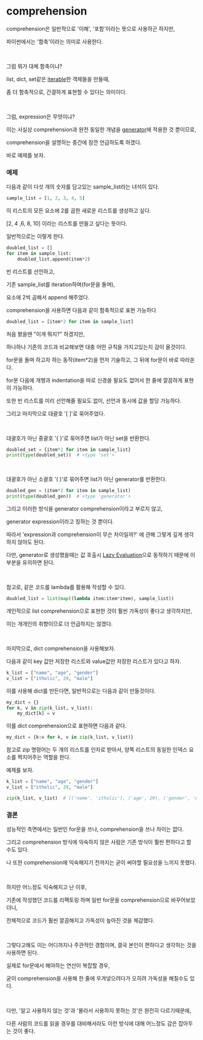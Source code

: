 # comprehension

comprehension은 일반적으로 '이해', '포함'이라는 뜻으로 사용하곤 하지만,

파이썬에서는 '함축'이라는 의미로 사용한다.

<br/>

그럼 뭐가 대체 함축이냐?

list, dict, set같은 <a href="https://itholic.github.io/python-iterable-iterator/" target="_blank">iterable</a>한 객체들을 만들때,

좀 더 함축적으로, 간결하게 표현할 수 있다는 의미이다.

<br/>

그럼, expression은 무엇이냐?

이는 사실상 comprehension과 완전 동일한 개념을 <a href="https://itholic.github.io/python-generator/" target="_blank">generator</a>에 적용한 것 뿐이므로,

comprehension을 설명하는 중간에 잠깐 언급하도록 하겠다.

바로 예제를 보자.

### 예제

다음과 같이 다섯 개의 숫자를 담고있는 sample_list라는 녀석이 있다.

```python
sample_list = [1, 2, 3, 4, 5]

```

이 리스트의 모든 요소에 2를 곱한 새로운 리스트를 생성하고 싶다.

[2, 4 ,6, 8, 10] 이라는 리스트를 만들고 싶다는 뜻이다.

일반적으로는 이렇게 한다.

```python
doubled_list = []
for item in sample_list:
    doubled_list.append(item*2)
```

빈 리스트를 선언하고,

기존 sample_list를 iteration하며(for문을 돌며),

요소에 2씩 곱해서 append 해주었다.

comprehension을 사용하면 다음과 같이 함축적으로 표현 가능하다

```python
doubled_list = [item*2 for item in sample_list]
```

처음 봤을땐 "이게 뭐지?" 하겠지만,

하나하나 기존의 코드과 비교해보면 대충 어떤 규칙을 가지고있는지 감이 올것이다.

for문을 돌며 하고자 하는 동작(item*2)을 먼저 기술하고, 그 뒤에 for문이 바로 따라온다.

for문 다음에 개행과 indentation을 따로 신경쓸 필요도 없어서 한 줄에 깔끔하게 표현이 가능하다.

또한 빈 리스트를 미리 선언해줄 필요도 없이, 선언과 동시에 값을 할당 가능하다.

그리고 마지막으로 대괄호 '[ ]'로 묶어주었다.

<br/>

대괄호가 아닌 중괄호 '{ }'로 묶어주면 list가 아닌 set을 반환한다.

```python
doubled_set = {item*2 for item in sample_list}
print(type(doubled_set))  # <type 'set'>
```

<br/>

대괄호가 아닌 소괄호 '( )'로 묶어주면 list가 아닌 generator를 반환한다.

```python
doubled_gen = (item*2 for item in sample_list)
print(type(doubled_gen))  # <type 'generator'>
```

그리고 이러한 방식을 generator comprehension이라고 부르지 않고,

generator expression이라고 칭하는 것 뿐이다.

따라서 'expression과 comprehension이 무슨 차이일까?' 에 관해 그렇게 깊게 생각하지 않아도 된다.

다만, generator로 생성했을때는 값 호출시 <a href="https://itholic.github.io/python-lazy-evaluation/" target="_blank">Lazy Evaluation</a>으로 동작하기 때문에 이 부분을 유의하면 된다.

<br/>

참고로, 같은 코드를 lambda를 활용해 작성할 수 있다.

```python
doubled_list = list(map((lambda item:item*item), sample_list))
```

개인적으로 list comprehension으로 표현한 것이 훨씬 가독성이 좋다고 생각하지만,

이는 개개인의 취향이므로 더 언급하지는 않겠다.

<br/>

마지막으로, dict comprehension을 사용해보자.

다음과 같이 key 값만 저장한 리스트와 value값만 저장한 리스트가 있다고 하자.

```python
k_list = ["name", "age", "gender"]
v_list = ["itholic", 29, "male"]
```

이를 사용해 dict를 만든다면, 일반적으로는 다음과 같이 만들것이다.

```python
my_dict = {}
for k, v in zip(k_list, v_list):
    my_dict[k] = v
```

이를 dict comprehension으로 표현하면 다음과 같다.

```python
my_dict = {k:v for k, v in zip(k_list, v_list)}
```


참고로 zip 명령어는 두 개의 리스트를 인자로 받아서, 양쪽 리스트의 동일한 인덱스 요소를 짝지어주는 역할을 한다.

예제를 보자.

```python
k_list = ["name", "age", "gender"]
v_list = ["itholic", 29, "male"]

zip(k_list, v_list)  # [('name', 'itholic'), ('age', 29), ('gender', 'male')]
```

### 결론

성능적인 측면에서는 일반인 for문을 쓰나, comprehension을 쓰나 차이는 없다.

그리고 comprehension 방식에 익숙하지 않은 사람은 기존 방식이 훨씬 편하다고 할 수도 있다.

나 또한 comprehension에 익숙해지기 전까지는 굳이 써야할 필요성을 느끼지 못했다.

<br/>

하지만 어느정도 익숙해지고 난 이후,

기존에 작성했던 코드를 리팩토링 하며 일반 for문을 comprehension으로 바꾸어보았더니,

전체적으로 코드가 훨씬 깔끔해지고 가독성이 높아진 것을 체감했다.

<br/>

그렇다고해도 이는 어디까지나 주관적인 경험이며, 결국 본인이 편하다고 생각하는 것을 사용하면 된다.

실제로 for문에서 해야하는 연산이 복잡할 경우,

굳이 comprehension을 사용해 한 줄에 우겨넣으려다가 오히려 가독성을 해칠수도 있다.

<br/>


다만, '알고 사용하지 않는 것'과 '몰라서 사용하지 못하는 것'은 완전히 다르기때문에,

다른 사람의 코드를 읽을 경우를 대비해서라도 이런 방식에 대해 어느정도 감은 잡아두는 것이 좋다.
